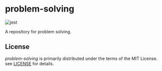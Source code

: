 # problem-solving

![jest](https://github.com/x86chi/problem-solving/workflows/jest/badge.svg)

A repository for problem solving.

## License

_problem-solving_ is primarily distributed under the terms of the MIT License. see [LICENSE](./LICENSE) for details.
